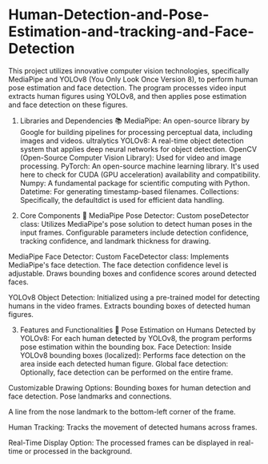 # Human-Detection-and-Pose-Estimation-and-tracking-and-Face-Detection
This project utilizes innovative computer vision technologies, specifically MediaPipe and YOLOv8 (You Only Look Once Version 8), to perform human pose estimation and face detection. The program processes video input extracts human figures using YOLOv8, and then applies pose estimation and face detection on these figures.



1. Libraries and Dependencies 📚
MediaPipe: An open-source library by Google for building pipelines for processing perceptual data, including images and videos.
ultralytics YOLOv8: A real-time object detection system that applies deep neural networks for object detection.
OpenCV (Open-Source Computer Vision Library): Used for video and image processing.
PyTorch: An open-source machine learning library. It's used here to check for CUDA (GPU acceleration) availability and compatibility.
Numpy: A fundamental package for scientific computing with Python.
Datetime: For generating timestamp-based filenames.
Collections: Specifically, the defaultdict is used for efficient data handling.


2. Core Components 🧩
MediaPipe Pose Detector:
Custom poseDetector class: Utilizes MediaPipe's pose solution to detect human poses in the input frames.
Configurable parameters include detection confidence, tracking confidence, and landmark thickness for drawing.

MediaPipe Face Detector:
Custom FaceDetector class: Implements MediaPipe's face detection.
The face detection confidence level is adjustable.
Draws bounding boxes and confidence scores around detected faces.

YOLOv8 Object Detection:
Initialized using a pre-trained model for detecting humans in the video frames.
Extracts bounding boxes of detected human figures.


3. Features and Functionalities 🌈
Pose Estimation on Humans Detected by YOLOv8: For each human detected by YOLOv8, the program performs pose estimation within the bounding box.
Face Detection:
Inside YOLOv8 bounding boxes (localized): Performs face detection on the area inside each detected human figure.
Global face detection: Optionally, face detection can be performed on the entire frame.

Customizable Drawing Options:
Bounding boxes for human detection and face detection.
Pose landmarks and connections.

A line from the nose landmark to the bottom-left corner of the frame.

Human Tracking: Tracks the movement of detected humans across frames.

Real-Time Display Option: The processed frames can be displayed in real-time or processed in the background.
